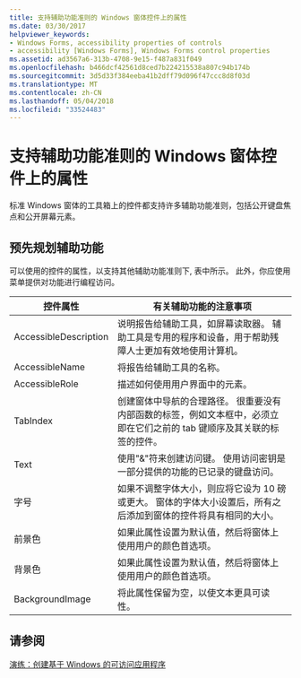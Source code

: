 ```yaml
---
title: 支持辅助功能准则的 Windows 窗体控件上的属性
ms.date: 03/30/2017
helpviewer_keywords:
- Windows Forms, accessibility properties of controls
- accessibility [Windows Forms], Windows Forms control properties
ms.assetid: ad3567a6-313b-4708-9e15-f487a831f049
ms.openlocfilehash: b466dcf42561d8ced7b224215538a807c94b174b
ms.sourcegitcommit: 3d5d33f384eeba41b2dff79d096f47ccc8d8f03d
ms.translationtype: MT
ms.contentlocale: zh-CN
ms.lasthandoff: 05/04/2018
ms.locfileid: "33524483"
---
```

# <a name="properties-on-windows-forms-controls-that-support-accessibility-guidelines"></a>支持辅助功能准则的 Windows 窗体控件上的属性
标准 Windows 窗体的工具箱上的控件都支持许多辅助功能准则，包括公开键盘焦点和公开屏幕元素。  
  
## <a name="planning-ahead-for-accessibility"></a>预先规划辅助功能  
 可以使用的控件的属性，以支持其他辅助功能准则下, 表中所示。 此外，你应使用菜单提供对功能进行编程访问。  
  
|控件属性|有关辅助功能的注意事项|  
|----------------------|--------------------------------------|  
|AccessibleDescription|说明报告给辅助工具，如屏幕读取器。 辅助工具是专用的程序和设备，用于帮助残障人士更加有效地使用计算机。|  
|AccessibleName|将报告给辅助工具的名称。|  
|AccessibleRole|描述如何使用用户界面中的元素。|  
|TabIndex|创建窗体中导航的合理路径。 很重要没有内部函数的标签，例如文本框中，必须立即在它们之前的 tab 键顺序及其关联的标签的控件。|  
|Text|使用"&"符来创建访问键。 使用访问密钥是一部分提供的功能的已记录的键盘访问。|  
|字号|如果不调整字体大小，则应将它设为 10 磅或更大。 窗体的字体大小设置后，所有之后添加到窗体的控件将具有相同的大小。|  
|前景色|如果此属性设置为默认值，然后将窗体上使用用户的颜色首选项。|  
|背景色|如果此属性设置为默认值，然后将窗体上使用用户的颜色首选项。|  
|BackgroundImage|将此属性保留为空，以使文本更具可读性。|  
  
## <a name="see-also"></a>请参阅  
 [演练：创建基于 Windows 的可访问应用程序](../../../../docs/framework/winforms/advanced/walkthrough-creating-an-accessible-windows-based-application.md)

